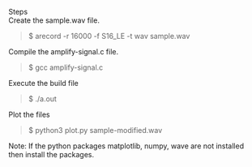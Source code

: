 Steps\
Create the sample.wav file.
> $ arecord -r 16000 -f S16_LE -t wav sample.wav

Compile the amplify-signal.c file.
> $ gcc amplify-signal.c

Execute the build file
> $ ./a.out

Plot the files
> $ python3 plot.py sample-modified.wav

Note: If the python packages matplotlib, numpy, wave are not installed \
then install the packages.

